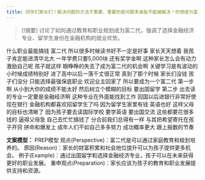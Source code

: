 ```yaml
---
title: 同学们家长们！解决问题的方法不重要，重要的是问题本身能不能被解决！你想成为富二代吗？教育 
---
```

 > [!摘要]
讨论了如何通过教育和职业规划成为富二代，强调了选择金融经济专业、留学生身份在金融机构的就业优势。

什么职业最能搞钱
富二代
所以很多时候读书好不一定是好事
家长天天想着
我孩子肯定能进清华北大
一年学费只要5,000块
还有奖学金啊
这种家长怎么会有动力激励自己呢
孩子就这样
眼睁睁的失去了成为富二代的机会啊
关键学习是有波动的
小时候成绩特别好
进了高中以后一落千丈很正常
真到了那个时候
家长们没钱
孩子们没分
只能选择最强保底职业
欢迎业主回家了
所以要成为一个富二代
第一步啊
从小到大你的成绩不能太好
然后树立个模糊的目标
要出国留学
第二步
出去读的专业一定要是金融经济啊
这种专业在外面能找到工作
回国以后进银行非常好使
现在银行
金融机构都喜欢招留学生了吗
因为留学生家里有钱
英语也好
这样父母的目标也清晰了
因为孩子要去读国际学校
要学英语
要出国交流
这些都要花很多钱的
逼得父母急
自己去忙忙搞钱了
分合前我们总得有一样
与其把希望寄托在孩子开窍
拼命和爆发上
成年人们不如自己多多努力
成功概率更大
跟上报数的节奏

**文案模型：**
PREP模型
观点(Perspective)：富二代是可以通过家庭教育和规划培养的。
原因(Reason)：家长的财富积累和社会地位提升可以为孩子提供更多机会。
例子(Example)：通过出国留学和选择金融经济专业，孩子可以在未来获得更好的职业发展。
重申观点(Preparation)：家长应该为孩子的教育和职业发展提供支持和资源。
